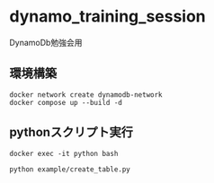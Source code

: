 # dynamo_training_session
DynamoDb勉強会用

## 環境構築

```
docker network create dynamodb-network
docker compose up --build -d
```

## pythonスクリプト実行

```
docker exec -it python bash

python example/create_table.py
```
